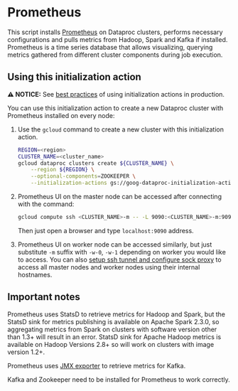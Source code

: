 # Prometheus
This script installs [Prometheus](https://prometheus.io/) on Dataproc clusters, performs necessary configurations and pulls metrics from Hadoop, Spark and Kafka if installed. Prometheus is a time series database that allows visualizing, querying metrics gathered from different cluster components during job execution.

## Using this initialization action

**:warning: NOTICE:** See [best practices](/README.md#how-initialization-actions-are-used) of using initialization actions in production.

You can use this initialization action to create a new Dataproc cluster with Prometheus installed on every node:

1. Use the `gcloud` command to create a new cluster with this initialization action.

    ```bash
    REGION=<region>
    CLUSTER_NAME=<cluster_name>
    gcloud dataproc clusters create ${CLUSTER_NAME} \
        --region ${REGION} \
        --optional-components=ZOOKEEPER \
        --initialization-actions gs://goog-dataproc-initialization-actions-${REGION}/kafka/kafka.sh,gs://goog-dataproc-initialization-actions-${REGION}/prometheus/prometheus.sh
    ```
1.  Prometheus UI on the master node can be accessed after connecting with the command:
    ```bash
    gcloud compute ssh <CLUSTER_NAME>-m -- -L 9090:<CLUSTER_NAME>-m:9090
    ```
    Then just open a browser and type `localhost:9090` address.

1. Prometheus UI on worker node can be accessed similarly, but just substitute `-m` suffix with `-w-0`,  `-w-1` depending on worker you would like to access. You can also [setup ssh tunnel and configure sock proxy](https://cloud.google.com/dataproc/docs/concepts/accessing/cluster-web-interfaces) to access all master nodes and worker nodes using their internal hostnames.

## Important notes
Prometheus uses StatsD to retrieve metrics for Hadoop and Spark, but the StatsD sink for metrics publishing is available on Apache Spark 2.3.0, so aggregating metrics from Spark on clusters with software version other than 1.3+ will result in an error. StatsD sink for Apache Hadoop metrics is available on Hadoop Versions 2.8+ so will work on clusters with image version 1.2+.

Prometheus uses [JMX exporter](https://github.com/prometheus/jmx_exporter) to retrieve metrics for Kafka.

Kafka and Zookeeper need to be installed for Prometheus to work correctly.

